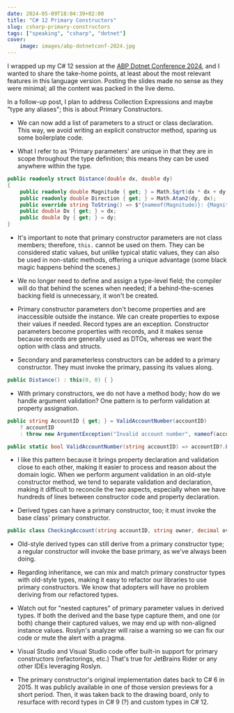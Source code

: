 ```yaml
---
date: 2024-05-09T18:04:39+02:00
title: "C# 12 Primary Constructors"
slug: csharp-primary-constructors
tags: ["speaking", "csharp", "dotnet"]
cover:
    image: images/abp-dotnetconf-2024.jpg
---
```

I wrapped up my C# 12 session at the [ABP Dotnet Conference 2024](https://abp.io/conference/2024), and I wanted to share the take-home points, at least about the most relevant features in this language version. Posting the slides made no sense as they were minimal; all the content was packed in the live demo. 

In a follow-up post, I plan to address Collection Expressions and maybe "type any aliases"; this is about Primary Constructors.

- We can now add a list of parameters to a struct or class declaration. This way, we avoid writing an explicit constructor method, sparing us some boilerplate code.

- What I refer to as 'Primary parameters' are unique in that they are in scope throughout the type definition; this means they can be used anywhere within the type.


```cs
public readonly struct Distance(double dx, double dy)
{
    public readonly double Magnitude { get; } = Math.Sqrt(dx * dx + dy * dy);
    public readonly double Direction { get; } = Math.Atan2(dy, dx);
    public override string ToString() => $"{nameof(Magnitude)}: {Magnitude}, {nameof(Direction)}: {Direction}";
    public double Dx { get; } = dx;
    public double Dy { get; } = dy;
}
```

- It's important to note that primary constructor parameters are not class members; therefore, `this.` cannot be used on them. They can be considered static values, but unlike typical static values, they can also be used in non-static methods, offering a unique advantage (some black magic happens behind the scenes.)

- We no longer need to define and assign a type-level field; the compiler will do that behind the scenes when needed; if a behind-the-scenes backing field is unnecessary, it won't be created.

- Primary constructor parameters don't become properties and are inaccessible outside the instance. We can create properties to expose their values if needed. Record types are an exception. Constructor parameters become properties with records, and it makes sense because records are generally used as DTOs, whereas we want the option with class and structs.

- Secondary and parameterless constructors can be added to a primary constructor. They must invoke the primary, passing its values along.

```cs
public Distance() : this(0, 0) { }
```

- With primary constructors, we do not have a method body; how do we handle argument validation? One pattern is to perform validation at property assignation.

```cs
public string AccountID { get; } = ValidAccountNumber(accountID)
    ? accountID
    : throw new ArgumentException("Invalid account number", nameof(accountID));

public static bool ValidAccountNumber(string accountID) => accountID?.Length == 10 && accountID.All(c => char.IsDigit(c));
```

- I like this pattern because it brings property declaration and validation close to each other, making it easier to process and reason about the domain logic. When we perform argument validation in an old-style constructor method, we tend to separate validation and declaration, making it difficult to reconcile the two aspects, especially when we have hundreds of lines between constructor code and property declaration.

- Derived types can have a primary constructor, too; it must invoke the base class' primary constructor.

```cs
public class CheckingAccount(string accountID, string owner, decimal overdraftLimit = 0) : BankAccount(accountID, owner)
```

- Old-style derived types can still derive from a primary constructor type; a regular constructor will invoke the base primary, as we've always been doing.

- Regarding inheritance, we can mix and match primary constructor types with old-style types, making it easy to refactor our libraries to use primary constructors. We know that adopters will have no problem deriving from our refactored types.

- Watch out for "nested captures" of primary parameter values in derived types. If both the derived and the base type capture them, and one (or both) change their captured values, we may end up with non-aligned instance values. Roslyn's analyzer will raise a warning so we can fix our code or mute the alert with a pragma.

- Visual Studio and Visual Studio code offer built-in support for primary constructors (refactorings, etc.) That's true for JetBrains Rider or any other IDEs leveraging Roslyn.

- The primary constructor's original implementation dates back to C# 6 in 2015. It was publicly available in one of those version previews for a short period. Then, it was taken back to the drawing board, only to resurface with record types in C# 9 (?) and custom types in C# 12.
